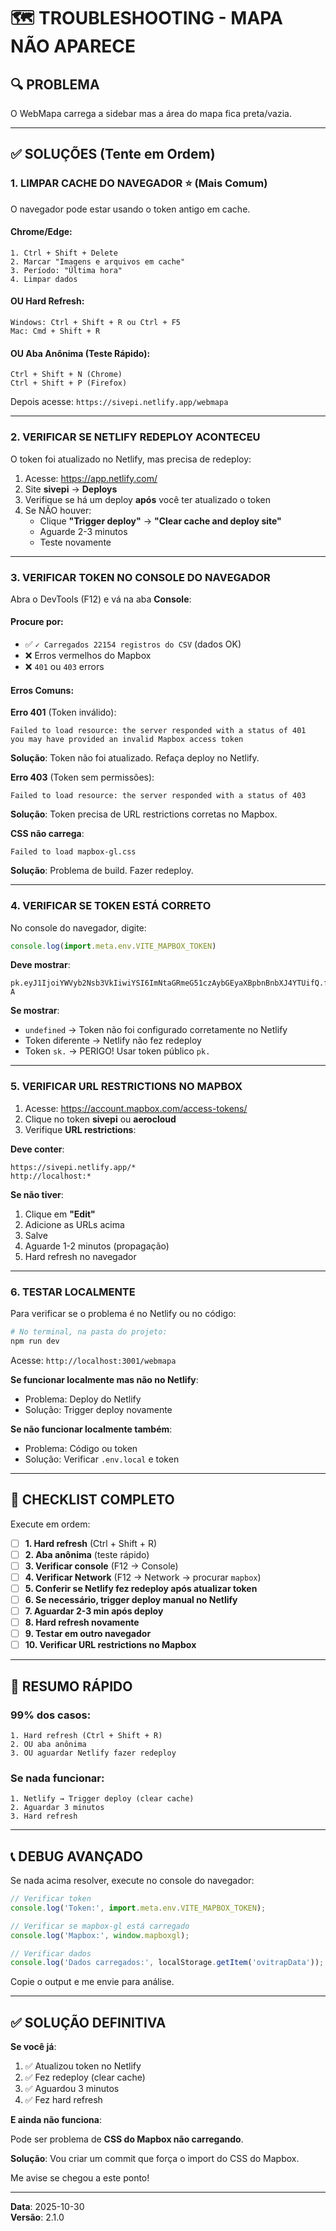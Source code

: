 # 🗺️ TROUBLESHOOTING - MAPA NÃO APARECE

## 🔍 PROBLEMA

O WebMapa carrega a sidebar mas a área do mapa fica preta/vazia.

---

## ✅ SOLUÇÕES (Tente em Ordem)

### **1. LIMPAR CACHE DO NAVEGADOR** ⭐ (Mais Comum)

O navegador pode estar usando o token antigo em cache.

#### **Chrome/Edge**:
```
1. Ctrl + Shift + Delete
2. Marcar "Imagens e arquivos em cache"
3. Período: "Última hora"
4. Limpar dados
```

#### **OU Hard Refresh**:
```
Windows: Ctrl + Shift + R ou Ctrl + F5
Mac: Cmd + Shift + R
```

#### **OU Aba Anônima** (Teste Rápido):
```
Ctrl + Shift + N (Chrome)
Ctrl + Shift + P (Firefox)
```

Depois acesse: `https://sivepi.netlify.app/webmapa`

---

### **2. VERIFICAR SE NETLIFY REDEPLOY ACONTECEU**

O token foi atualizado no Netlify, mas precisa de redeploy:

1. Acesse: https://app.netlify.com/
2. Site **sivepi** → **Deploys**
3. Verifique se há um deploy **após** você ter atualizado o token
4. Se NÃO houver:
   - Clique **"Trigger deploy"** → **"Clear cache and deploy site"**
   - Aguarde 2-3 minutos
   - Teste novamente

---

### **3. VERIFICAR TOKEN NO CONSOLE DO NAVEGADOR**

Abra o DevTools (F12) e vá na aba **Console**:

#### **Procure por**:
- ✅ `✓ Carregados 22154 registros do CSV` (dados OK)
- ❌ Erros vermelhos do Mapbox
- ❌ `401` ou `403` errors

#### **Erros Comuns**:

**Erro 401** (Token inválido):
```
Failed to load resource: the server responded with a status of 401
you may have provided an invalid Mapbox access token
```
**Solução**: Token não foi atualizado. Refaça deploy no Netlify.

**Erro 403** (Token sem permissões):
```
Failed to load resource: the server responded with a status of 403
```
**Solução**: Token precisa de URL restrictions corretas no Mapbox.

**CSS não carrega**:
```
Failed to load mapbox-gl.css
```
**Solução**: Problema de build. Fazer redeploy.

---

### **4. VERIFICAR SE TOKEN ESTÁ CORRETO**

No console do navegador, digite:
```javascript
console.log(import.meta.env.VITE_MAPBOX_TOKEN)
```

**Deve mostrar**:
```
pk.eyJ1IjoiYWVyb2Nsb3VkIiwiYSI6ImNtaGRmeG51czAybGEyaXBpbnBnbXJ4YTUifQ.fytNZZh4RwFzBakOysr6-A
```

**Se mostrar**:
- `undefined` → Token não foi configurado corretamente no Netlify
- Token diferente → Netlify não fez redeploy
- Token `sk.` → PERIGO! Usar token público `pk.`

---

### **5. VERIFICAR URL RESTRICTIONS NO MAPBOX**

1. Acesse: https://account.mapbox.com/access-tokens/
2. Clique no token **sivepi** ou **aerocloud**
3. Verifique **URL restrictions**:

**Deve conter**:
```
https://sivepi.netlify.app/*
http://localhost:*
```

**Se não tiver**:
1. Clique em **"Edit"**
2. Adicione as URLs acima
3. Salve
4. Aguarde 1-2 minutos (propagação)
5. Hard refresh no navegador

---

### **6. TESTAR LOCALMENTE**

Para verificar se o problema é no Netlify ou no código:

```bash
# No terminal, na pasta do projeto:
npm run dev
```

Acesse: `http://localhost:3001/webmapa`

**Se funcionar localmente mas não no Netlify**:
- Problema: Deploy do Netlify
- Solução: Trigger deploy novamente

**Se não funcionar localmente também**:
- Problema: Código ou token
- Solução: Verificar `.env.local` e token

---

## 🔧 CHECKLIST COMPLETO

Execute em ordem:

- [ ] **1. Hard refresh** (Ctrl + Shift + R)
- [ ] **2. Aba anônima** (teste rápido)
- [ ] **3. Verificar console** (F12 → Console)
- [ ] **4. Verificar Network** (F12 → Network → procurar `mapbox`)
- [ ] **5. Conferir se Netlify fez redeploy após atualizar token**
- [ ] **6. Se necessário, trigger deploy manual no Netlify**
- [ ] **7. Aguardar 2-3 min após deploy**
- [ ] **8. Hard refresh novamente**
- [ ] **9. Testar em outro navegador**
- [ ] **10. Verificar URL restrictions no Mapbox**

---

## 🎯 RESUMO RÁPIDO

### **99% dos casos**:
```
1. Hard refresh (Ctrl + Shift + R)
2. OU aba anônima
3. OU aguardar Netlify fazer redeploy
```

### **Se nada funcionar**:
```
1. Netlify → Trigger deploy (clear cache)
2. Aguardar 3 minutos
3. Hard refresh
```

---

## 📞 DEBUG AVANÇADO

Se nada acima resolver, execute no console do navegador:

```javascript
// Verificar token
console.log('Token:', import.meta.env.VITE_MAPBOX_TOKEN);

// Verificar se mapbox-gl está carregado
console.log('Mapbox:', window.mapboxgl);

// Verificar dados
console.log('Dados carregados:', localStorage.getItem('ovitrapData'));
```

Copie o output e me envie para análise.

---

## ✅ SOLUÇÃO DEFINITIVA

**Se você já**:
1. ✅ Atualizou token no Netlify
2. ✅ Fez redeploy (clear cache)
3. ✅ Aguardou 3 minutos
4. ✅ Fez hard refresh

**E ainda não funciona**:

Pode ser problema de **CSS do Mapbox não carregando**.

**Solução**: Vou criar um commit que força o import do CSS do Mapbox.

Me avise se chegou a este ponto!

---

**Data**: 2025-10-30  
**Versão**: 2.1.0
